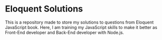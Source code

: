 # Eloquent Solutions

This is a repository made to store my solutions to questions from Eloquent JavaScript book. Here, I am training my JavaScript skills to make it better as Front-End developer and Back-End developer with Node.js.
